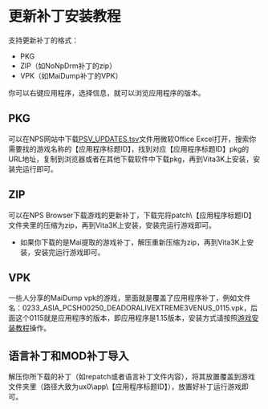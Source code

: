# 更新补丁安装教程
支持更新补丁的格式：
- PKG
- ZIP（如NoNpDrm补丁的zip）
- VPK（如MaiDump补丁的VPK）

你可以右键应用程序，选择信息，就可以浏览应用程序的版本。

## PKG
可以在NPS网站中下载[PSV_UPDATES.tsv](https://nopaystation.com/tsv/PSV_UPDATES.tsv)文件用微软Office Excel打开，搜索你需要找的游戏名称的【应用程序标题ID】，找到对应【应用程序标题ID】pkg的URL地址，复制到浏览器或者在其他下载软件中下载pkg，再到Vita3K上安装，安装完运行即可。

## ZIP
可以在NPS Browser下载游戏的更新补丁，下载完将patch\【应用程序标题ID】文件夹里的压缩为zip，再到Vita3K上安装，安装完运行游戏即可。
- 如果你下载的是Mai提取的游戏补丁，解压重新压缩为zip，再到Vita3K上安装，安装完运行游戏即可。

## VPK
一些人分享的MaiDump vpk的游戏，里面就是覆盖了应用程序补丁，例如文件名：0233_ASIA_PCSH00250_DEADORALIVEXTREME3VENUS_0115.vpk，后面这个0115就是应用程序的版本，即应用程序是1.15版本，安装方式请按照[游戏安装教程](http://croden1999.github.io/Vita3K-quick-guide/README_APP)操作。

## 语言补丁和MOD补丁导入
解压你所下载的补丁（如repatch或者语言补丁文件内容），将其放置覆盖到游戏文件夹里（路径大致为ux0\app\【应用程序标题ID】），放置好补丁运行游戏即可。

